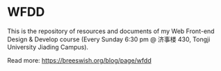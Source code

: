 WFDD
====

This is the repository of resources and documents of
my Web Front-end Design & Develop course (Every Sunday
6:30 pm @ 济事楼 430, Tongji University Jiading Campus).

Read more: https://breeswish.org/blog/page/wfdd
